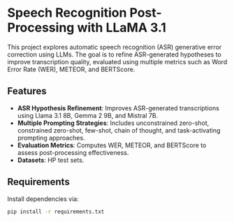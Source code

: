 # Speech Recognition Post-Processing with LLaMA 3.1

This project explores automatic speech recognition (ASR) generative error correction using LLMs. The goal is to refine ASR-generated hypotheses to improve transcription quality, evaluated using multiple metrics such as Word Error Rate (WER), METEOR, and BERTScore.

## Features
- **ASR Hypothesis Refinement**: Improves ASR-generated transcriptions using Llama 3.1 8B, Gemma 2 9B, and Mistral 7B.
- **Multiple Prompting Strategies**: Includes unconstrained zero-shot, constrained zero-shot, few-shot, chain of thought, and task-activating prompting approaches.
- **Evaluation Metrics**: Computes WER, METEOR, and BERTScore to assess post-processing effectiveness.
- **Datasets**: HP test sets.

## Requirements
Install dependencies via:

```bash
pip install -r requirements.txt
